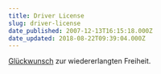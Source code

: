 ```yaml
---
title: Driver License
slug: driver-license
date_published: 2007-12-13T16:15:18.000Z
date_updated: 2018-08-22T09:39:04.000Z
---
```


[Glückwunsch](http://www.2k12.de/?p=138) zur wiedererlangten Freiheit.

